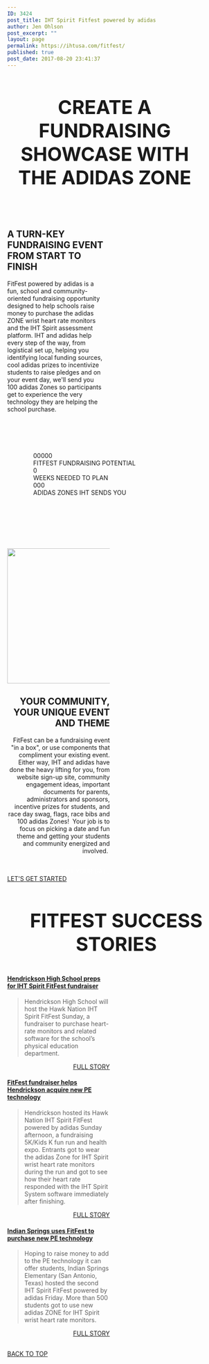 ```yaml
---
ID: 3424
post_title: IHT Spirit Fitfest powered by adidas
author: Jen Ohlson
post_excerpt: ""
layout: page
permalink: https://ihtusa.com/fitfest/
published: true
post_date: 2017-08-20 23:41:37
---
```

<div id="pl-3424"  class="panel-layout" ><div id="pg-3424-0"  class="panel-grid panel-no-style" ><div id="pgc-3424-0-0"  class="panel-grid-cell panel-grid-cell-empty"  data-weight="0.049926578559" ></div><div id="pgc-3424-0-1"  class="panel-grid-cell panel-grid-cell-mobile-last"  data-weight="0.900146842882" ><div id="panel-3424-0-1-0" class="so-panel widget widget_black-studio-tinymce widget_black_studio_tinymce panel-first-child panel-last-child" data-index="0" data-style="{&quot;background_display&quot;:&quot;tile&quot;,&quot;featured_widgets&quot;:&quot;&quot;,&quot;bigger_title&quot;:&quot;&quot;}" ><div class="textwidget"><h3 style="text-align: center; font-size: 44px;">CREATE A FUNDRAISING SHOWCASE WITH THE ADIDAS ZONE</h3><p> </p></div></div></div><div id="pgc-3424-0-2"  class="panel-grid-cell panel-grid-cell-empty"  data-weight="0.049926578559" ></div></div><div id="pg-3424-1"  class="panel-grid panel-has-style"  data-style="{&quot;background_image_attachment&quot;:false,&quot;background_display&quot;:&quot;tile&quot;,&quot;row_stretch&quot;:&quot;full&quot;,&quot;cell_alignment&quot;:&quot;flex-start&quot;}" ><div class="siteorigin-panels-stretch panel-row-style panel-row-style-for-3424-1" data-stretch-type="full" ><div id="pgc-3424-1-0"  class="panel-grid-cell"  data-weight="0.48" ><div id="panel-3424-1-0-0" class="so-panel widget widget_black-studio-tinymce widget_black_studio_tinymce panel-first-child panel-last-child" data-index="1" data-style="{&quot;background_image_attachment&quot;:false,&quot;background_display&quot;:&quot;tile&quot;,&quot;featured_widgets&quot;:&quot;&quot;,&quot;bigger_title&quot;:true}" ><div class="widget-title--big panel-widget-style panel-widget-style-for-3424-1-0-0" ><div class="textwidget"><h2 style="text-align: left;">A TURN-KEY FUNDRAISING EVENT FROM START TO FINISH</h2><p style="text-align: left;">FitFest powered by adidas is a fun, school and community-oriented fundraising opportunity designed to help schools raise money to purchase the adidas ZONE wrist heart rate monitors and the IHT Spirit assessment platform. IHT and adidas help every step of the way, from logistical set up, helping you identifying local funding sources, cool adidas prizes to incentivize students to raise pledges and on your event day, we'll send you 100 adidas Zones so participants get to experience the very technology they are helping the school purchase.</p></div></div></div></div><div id="pgc-3424-1-1"  class="panel-grid-cell"  data-weight="0.52" ><div id="panel-3424-1-1-0" class="so-panel widget widget_black-studio-tinymce widget_black_studio_tinymce panel-first-child panel-last-child" data-index="2" data-style="{&quot;padding&quot;:&quot;0px 0px 0px 0px&quot;,&quot;mobile_padding&quot;:&quot;0px 0px 0px 0px&quot;,&quot;background_display&quot;:&quot;tile&quot;,&quot;featured_widgets&quot;:&quot;&quot;,&quot;bigger_title&quot;:&quot;&quot;}" ><div class="panel-widget-style panel-widget-style-for-3424-1-1-0" ><div class="textwidget"></div></div></div></div></div></div><div id="pg-3424-2"  class="panel-grid panel-has-style"  data-style="{&quot;padding&quot;:&quot;60px&quot;,&quot;background_image_attachment&quot;:&quot;593&quot;,&quot;background_display&quot;:&quot;tile&quot;,&quot;bottom_margin&quot;:&quot;60px&quot;,&quot;row_stretch&quot;:&quot;full&quot;}" ><div class="siteorigin-panels-stretch panel-row-style panel-row-style-for-3424-2" data-stretch-type="full" ><div id="pgc-3424-2-0"  class="panel-grid-cell"  data-weight="1" ><div id="panel-3424-2-0-0" class="so-panel widget widget_pw_number-counter widget-number-counter panel-first-child panel-last-child" data-index="3" data-style="{&quot;background_display&quot;:&quot;tile&quot;,&quot;featured_widgets&quot;:&quot;&quot;,&quot;bigger_title&quot;:&quot;&quot;}" >				<div class="widget-number-counters" data-speed="1000">
									<div class="number-counter">
						<i class="number-counter__icon  fa  fa-usd"></i>
						<div class="number-counter__number  js-number" data-to="20000">00000</div>
						<div class="number-counter__title">FITFEST FUNDRAISING POTENTIAL</div>
					</div>
									<div class="number-counter">
						<i class="number-counter__icon  fa  fa-clock-o"></i>
						<div class="number-counter__number  js-number" data-to="6">0</div>
						<div class="number-counter__title">WEEKS NEEDED TO PLAN</div>
					</div>
									<div class="number-counter">
						<i class="number-counter__icon  fa  fa-heartbeat"></i>
						<div class="number-counter__number  js-number" data-to="100">000</div>
						<div class="number-counter__title">ADIDAS ZONES IHT SENDS YOU</div>
					</div>
								</div>
			</div></div></div></div><div id="pg-3424-3"  class="panel-grid panel-no-style"  data-style="{&quot;background_display&quot;:&quot;tile&quot;}" ><div id="pgc-3424-3-0"  class="panel-grid-cell"  data-weight="0.5" ><div id="panel-3424-3-0-0" class="so-panel widget widget_black-studio-tinymce widget_black_studio_tinymce panel-first-child panel-last-child" data-index="4" data-style="{&quot;background_image_attachment&quot;:false,&quot;background_display&quot;:&quot;tile&quot;,&quot;featured_widgets&quot;:&quot;&quot;,&quot;bigger_title&quot;:&quot;&quot;}" ><div class="textwidget"><p style="text-align: left;"><a href="https://ihtusa.com/wp-content/uploads/2017/08/2016-12-11_0862-e1503854984492.jpg"><img class="wp-image-5856 aligncenter" src="https://ihtusa.com/wp-content/uploads/2017/08/2016-12-11_0862-e1503854984492-277x300.jpg" alt="" width="288" height="311" /></a></p></div></div></div><div id="pgc-3424-3-1"  class="panel-grid-cell"  data-weight="0.5" ><div id="panel-3424-3-1-0" class="so-panel widget widget_black-studio-tinymce widget_black_studio_tinymce panel-first-child panel-last-child" data-index="5" data-style="{&quot;background_image_attachment&quot;:false,&quot;background_display&quot;:&quot;tile&quot;,&quot;featured_widgets&quot;:&quot;&quot;,&quot;bigger_title&quot;:true}" ><div class="widget-title--big panel-widget-style panel-widget-style-for-3424-3-1-0" ><div class="textwidget"><h2 style="text-align: right;">YOUR COMMUNITY, YOUR UNIQUE EVENT AND THEME</h2><p style="text-align: right;">FitFest can be a fundraising event "in a box", or use components that compliment your existing event.  Either way, IHT and adidas have done the heavy lifting for you, from website sign-up site, community engagement ideas, important documents for parents, administrators and sponsors, incentive prizes for students, and race day swag, flags, race bibs and 100 adidas Zones!  Your job is to focus on picking a date and fun theme and getting your students and community energized and involved. </p></div></div></div></div></div><div id="pg-3424-4"  class="panel-grid panel-has-style"  data-style="{&quot;background_image_attachment&quot;:&quot;593&quot;,&quot;background_display&quot;:&quot;tile&quot;,&quot;row_stretch&quot;:&quot;full&quot;}" ><div class="siteorigin-panels-stretch panel-row-style panel-row-style-for-3424-4" data-stretch-type="full" ><div id="pgc-3424-4-0"  class="panel-grid-cell"  data-weight="1" ><div id="panel-3424-4-0-0" class="so-panel widget widget_pw_call_to_action widget-call-to-action panel-first-child panel-last-child" data-index="6" data-style="{&quot;background_display&quot;:&quot;tile&quot;,&quot;font_color&quot;:&quot;#ffffff&quot;,&quot;featured_widgets&quot;:&quot;&quot;,&quot;bigger_title&quot;:&quot;&quot;}" ><div class="panel-widget-style panel-widget-style-for-3424-4-0-0" >				<div class="call-to-action">
					<div class="call-to-action__text">
						READY - SET - SELECT YOUR DATE...					</div>
					<div class="call-to-action__button">
						<a class="btn    btn-primary" href="https://ihtusa.com/adidas-challenge-winners/" target="_self">LET'S GET STARTED</a>					</div>
				</div>
			</div></div></div></div></div><div id="pg-3424-5"  class="panel-grid panel-no-style"  data-style="{&quot;background_display&quot;:&quot;tile&quot;}" ><div id="pgc-3424-5-0"  class="panel-grid-cell"  data-weight="1" ><div id="panel-3424-5-0-0" class="so-panel widget widget_black-studio-tinymce widget_black_studio_tinymce panel-first-child panel-last-child" data-index="7" data-style="{&quot;background_display&quot;:&quot;tile&quot;,&quot;featured_widgets&quot;:&quot;&quot;,&quot;bigger_title&quot;:true}" ><div class="widget-title--big panel-widget-style panel-widget-style-for-3424-5-0-0" ><div class="textwidget"><h3 style="text-align: center; font-size: 44px;">FITFEST SUCCESS STORIES</h3></div></div></div></div></div><div id="pg-3424-6"  class="panel-grid panel-no-style" ><div id="pgc-3424-6-0"  class="panel-grid-cell"  data-weight="0.5" ><div id="panel-3424-6-0-0" class="so-panel widget widget_black-studio-tinymce widget_black_studio_tinymce panel-first-child panel-last-child" data-index="8" data-style="{&quot;background_display&quot;:&quot;tile&quot;,&quot;featured_widgets&quot;:&quot;&quot;,&quot;bigger_title&quot;:&quot;&quot;}" ><div class="textwidget"><h4><a href=https://ihtusa.com/hendrickson-preps-for-fitfest-fundraiser/>Hendrickson High School preps for IHT Spirit FitFest fundraiser</a></h4>
<blockquote>Hendrickson High School will host the Hawk Nation IHT Spirit FitFest Sunday, a fundraiser to purchase heart-rate monitors and related software for the school’s physical education department.</blockquote>
<p style="text-align: right;"><a class="btn    btn-primary" href="http://hendrickson-preps-for-fitfest-fundraiser/" target="_self">FULL STORY</a></p>

<h4><a href=https://ihtusa.com/hendrickson-hosts-fitfest-fundraiser/>FitFest fundraiser helps Hendrickson acquire new PE technology</a></h4>
<blockquote>Hendrickson hosted its Hawk Nation IHT Spirit FitFest powered by adidas Sunday afternoon, a fundraising 5K/Kids K fun run and health expo.  Entrants got to wear the adidas Zone for IHT Spirit wrist heart rate monitors during the run and got to see how their heart rate responded with the IHT Spirit System software immediately after finishing.</blockquote>
<p style="text-align: right;"><a class="btn    btn-primary" href="https://ihtusa.com/hendrickson-hosts-fitfest-fundraiser" target="_self">FULL STORY</a></p>
</div></div></div><div id="pgc-3424-6-1"  class="panel-grid-cell"  data-weight="0.5" ><div id="panel-3424-6-1-0" class="so-panel widget widget_black-studio-tinymce widget_black_studio_tinymce panel-first-child panel-last-child" data-index="9" data-style="{&quot;background_display&quot;:&quot;tile&quot;,&quot;featured_widgets&quot;:&quot;&quot;,&quot;bigger_title&quot;:&quot;&quot;}" ><div class="textwidget"><h4><a href="https://ihtusa.com/indian-springs-uses-fitfest-for-pe-technology/">Indian Springs uses FitFest to purchase new PE technology</a></h4>
<blockquote>Hoping to raise money to add to the PE technology it can offer students, Indian Springs Elementary (San Antonio, Texas) hosted the second IHT Spirit FitFest powered by adidas Friday. More than 500 students got to use new adidas ZONE for IHT Spirit wrist heart rate monitors.</blockquote>
<p style="text-align: right;"><a class="btn    btn-primary" href="https://ihtusa.com/indian-springs-uses-fitfest-for-pe-technology" target="_self">FULL STORY</a></p>

</div></div></div></div><div id="pg-3424-7"  class="panel-grid panel-no-style"  data-style="{&quot;background_display&quot;:&quot;tile&quot;}" ><div id="pgc-3424-7-0"  class="panel-grid-cell"  data-weight="1" ><div id="panel-3424-7-0-0" class="so-panel widget widget_pw_call_to_action widget-call-to-action panel-first-child panel-last-child" data-index="10" data-style="{&quot;background_display&quot;:&quot;tile&quot;,&quot;featured_widgets&quot;:&quot;&quot;,&quot;bigger_title&quot;:&quot;&quot;}" >				<div class="call-to-action">
					<div class="call-to-action__text">
											</div>
					<div class="call-to-action__button">
						<a href="#TOP">BACK TO TOP</a>					</div>
				</div>
			</div></div></div></div>

<style type="text/css" class="panels-style" data-panels-style-for-post="3424">@import url(https://ihtusa.com/wp-content/plugins/siteorigin-panels/css/front-flex.css); #pgc-3424-0-0 , #pgc-3424-0-2 { width:4.9927%;width:calc(4.9927% - ( 0.950073421441 * 30px ) ) } #pgc-3424-0-1 { width:90.0147%;width:calc(90.0147% - ( 0.099853157118 * 30px ) ) } #pg-3424-0 , #pg-3424-1 , #pg-3424-3 , #pg-3424-4 , #pg-3424-5 , #pg-3424-6 , #pl-3424 .so-panel { margin-bottom:30px } #pgc-3424-1-0 { width:48%;width:calc(48% - ( 0.52 * 30px ) ) } #pgc-3424-1-1 { width:52%;width:calc(52% - ( 0.48 * 30px ) ) } #pgc-3424-2-0 , #pgc-3424-4-0 , #pgc-3424-5-0 , #pgc-3424-7-0 { width:100%;width:calc(100% - ( 0 * 30px ) ) } #pg-3424-2 { margin-bottom:60px } #pgc-3424-3-0 , #pgc-3424-3-1 , #pgc-3424-6-0 , #pgc-3424-6-1 { width:50%;width:calc(50% - ( 0.5 * 30px ) ) } #pl-3424 .so-panel:last-child { margin-bottom:0px } #pg-3424-1.panel-no-style, #pg-3424-1.panel-has-style > .panel-row-style { -webkit-align-items:flex-start;align-items:flex-start } #panel-3424-1-1-0> .panel-widget-style { padding:0px 0px 0px 0px } #pg-3424-2> .panel-row-style { background-image:url(https://ihtusa.com/wp-content/uploads/2015/04/Dark-Blue-Diamond-Banner.jpg);background-repeat:repeat;padding:60px } #pg-3424-4> .panel-row-style { background-image:url(https://ihtusa.com/wp-content/uploads/2015/04/Dark-Blue-Diamond-Banner.jpg);background-repeat:repeat } #panel-3424-4-0-0> .panel-widget-style { color:#ffffff } @media (max-width:780px){ #pg-3424-0.panel-no-style, #pg-3424-0.panel-has-style > .panel-row-style , #pg-3424-1.panel-no-style, #pg-3424-1.panel-has-style > .panel-row-style , #pg-3424-2.panel-no-style, #pg-3424-2.panel-has-style > .panel-row-style , #pg-3424-3.panel-no-style, #pg-3424-3.panel-has-style > .panel-row-style , #pg-3424-4.panel-no-style, #pg-3424-4.panel-has-style > .panel-row-style , #pg-3424-5.panel-no-style, #pg-3424-5.panel-has-style > .panel-row-style , #pg-3424-6.panel-no-style, #pg-3424-6.panel-has-style > .panel-row-style , #pg-3424-7.panel-no-style, #pg-3424-7.panel-has-style > .panel-row-style { -webkit-flex-direction:column;-ms-flex-direction:column;flex-direction:column } #pg-3424-0 .panel-grid-cell , #pg-3424-1 .panel-grid-cell , #pg-3424-2 .panel-grid-cell , #pg-3424-3 .panel-grid-cell , #pg-3424-4 .panel-grid-cell , #pg-3424-5 .panel-grid-cell , #pg-3424-6 .panel-grid-cell , #pg-3424-7 .panel-grid-cell { margin-right:0 } #pg-3424-0 .panel-grid-cell , #pg-3424-1 .panel-grid-cell , #pg-3424-2 .panel-grid-cell , #pg-3424-3 .panel-grid-cell , #pg-3424-4 .panel-grid-cell , #pg-3424-5 .panel-grid-cell , #pg-3424-6 .panel-grid-cell , #pg-3424-7 .panel-grid-cell { width:100% } #pgc-3424-0-0 , #pgc-3424-0-1 , #pgc-3424-1-0 , #pgc-3424-3-0 , #pgc-3424-6-0 { margin-bottom:30px } #pl-3424 .panel-grid-cell { padding:0 } #pl-3424 .panel-grid .panel-grid-cell-empty { display:none } #pl-3424 .panel-grid .panel-grid-cell-mobile-last { margin-bottom:0px } #panel-3424-1-1-0> .panel-widget-style { padding:0px 0px 0px 0px }  } </style>